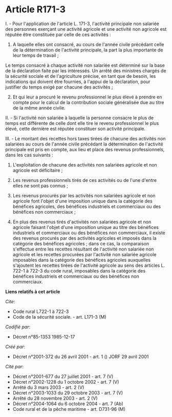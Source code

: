 # Article R171-3

I. - Pour l'application de l'article L. 171-3, l'activité principale non salariée des personnes exerçant une activité
agricole et une activité non agricole est réputée être constituée par celle de ces activités :

1. A laquelle elles ont consacré, au cours de l'année civile précédant celle de la détermination de l'activité principale, la
part la plus importante de leur temps de travail ;

Le temps consacré à chaque activité non salariée est déterminé sur la base de la déclaration faite par les intéressés. Un
arrêté des ministres chargés de la sécurité sociale et de l'agriculture précise, en tant que de besoin, les indications qui
doivent être fournies, à l'appui de la déclaration, pour justifier du temps exigé par chacune des activités ;

2. Et qui leur a procuré le revenu professionnel le plus élevé à prendre en compte pour le calcul de la contribution sociale
généralisée due au titre de la même année civile.

II. - Si l'activité non salariée à laquelle la personne consacre le plus de temps est différente de celle dont elle tire le
revenu professionnel le plus élevé, cette dernière est réputée constituer son activité principale.

III. - Le montant des recettes hors taxes tirées de chacune des activités non salariées au cours de l'année civile précédant
la détermination de l'activité principale est pris en compte, aux lieu et place des revenus professionnels, dans les cas
suivants :

1. L'exploitation de chacune des activités non salariées agricole et non agricole est déficitaire ;

2. Les revenus professionnels tirés de ces activités ou de l'une d'entre elles ne sont pas connus ;

3. Les revenus procurés par les activités non salariées agricole et non agricole font l'objet d'une imposition unique dans la
catégorie des bénéfices agricoles, des bénéfices industriels et commerciaux ou des bénéfices non commerciaux ;

4. En plus des revenus tirés d'activités non salariées agricole et non agricole faisant l'objet d'une imposition unique au
titre des bénéfices industriels et commerciaux ou des bénéfices non commerciaux, il existe des revenus procurés par des
activités agricoles et imposés dans la catégorie des bénéfices agricoles ; dans ce cas, la comparaison s'effectue entre les
recettes résultant de l'activité non salariée non agricole et les recettes procurées par l'activité non salariée agricole
imposables dans la catégorie des bénéfices agricoles auxquelles s'ajoutent les recettes tirées de l'activité agricole au sens
des articles L. 722-1 à 722-3 du code rural, imposables dans la catégorie des bénéfices industriels et commerciaux ou des
bénéfices non commerciaux.

**Liens relatifs à cet article**

_Cite_:

  - Code rural L722-1 à 722-3
  - Code de la sécurité sociale. - art. L171-3 (M)

_Codifié par_:

  - Décret n°85-1353 1985-12-17

_Créé par_:

  - Décret n°2001-372 du 26 avril 2001 - art. 1 () JORF 29 avril 2001

_Cité par_:

  - Décret n°2001-677 du 27 juillet 2001 - art. 7 (V)
  - Décret n°2002-1228 du 1 octobre 2002 - art. 7 (V)
  - Arrêté du 3 mars 2003 - art. 2 (V)
  - Décret n°2003-1033 du 29 octobre 2003 - art. 7 (V)
  - Arrêté du 28 novembre 2003 - art. 2 (V)
  - Décret n°2004-1064 du 6 octobre 2004 - art. 7 (Ab)
  - Code rural et de la pêche maritime - art. D731-96 (M)
